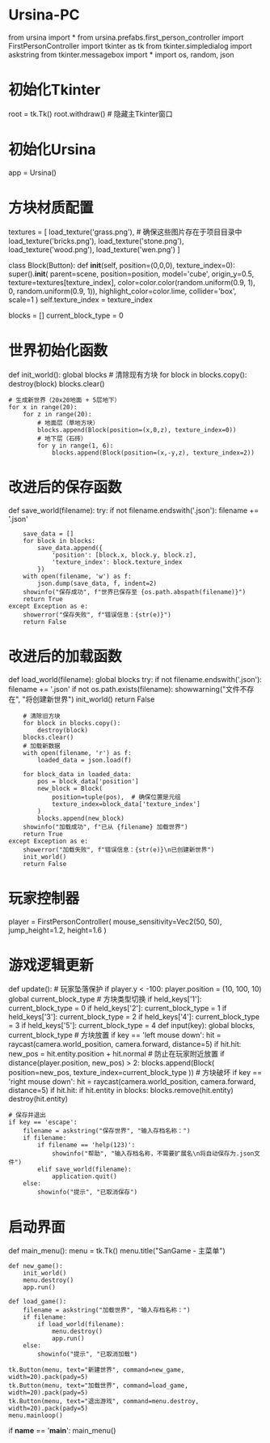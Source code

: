 # Ursina-PC
from ursina import *
from ursina.prefabs.first_person_controller import FirstPersonController
import tkinter as tk
from tkinter.simpledialog import askstring
from tkinter.messagebox import *
import os, random, json

# 初始化Tkinter
root = tk.Tk()
root.withdraw()  # 隐藏主Tkinter窗口

# 初始化Ursina
app = Ursina()

# 方块材质配置
textures = [
    load_texture('grass.png'),   # 确保这些图片存在于项目目录中
    load_texture('bricks.png'),
    load_texture('stone.png'),
    load_texture('wood.png'),
    load_texture('wen.png')
]

class Block(Button):
    def __init__(self, position=(0,0,0), texture_index=0):
        super().__init__(
            parent=scene,
            position=position,
            model='cube',
            origin_y=0.5,
            texture=textures[texture_index],
            color=color.color(random.uniform(0.9, 1), 0, random.uniform(0.9, 1)),
            highlight_color=color.lime,
            collider='box',
            scale=1
        )
        self.texture_index = texture_index

blocks = []
current_block_type = 0

# 世界初始化函数
def init_world():
    global blocks
    # 清除现有方块
    for block in blocks.copy():
        destroy(block)
    blocks.clear()
    
    # 生成新世界（20x20地面 + 5层地下）
    for x in range(20):
        for z in range(20):
            # 地面层（草地方块）
            blocks.append(Block(position=(x,0,z), texture_index=0))
            # 地下层（石砖）
            for y in range(1, 6):
                blocks.append(Block(position=(x,-y,z), texture_index=2))

# 改进后的保存函数
def save_world(filename):
    try:
        if not filename.endswith('.json'):
            filename += '.json'
            
        save_data = []
        for block in blocks:
            save_data.append({
                'position': [block.x, block.y, block.z],
                'texture_index': block.texture_index
            })
        with open(filename, 'w') as f:
            json.dump(save_data, f, indent=2)
        showinfo("保存成功", f"世界已保存至 {os.path.abspath(filename)}")
        return True
    except Exception as e:
        showerror("保存失败", f"错误信息：{str(e)}")
        return False

# 改进后的加载函数
def load_world(filename):
    global blocks
    try:
        if not filename.endswith('.json'):
            filename += '.json'
        if not os.path.exists(filename):
            showwarning("文件不存在", "将创建新世界")
            init_world()
            return False
        
        # 清除旧方块
        for block in blocks.copy():
            destroy(block)
        blocks.clear()
        # 加载新数据
        with open(filename, 'r') as f:
            loaded_data = json.load(f)
            
        for block_data in loaded_data:
            pos = block_data['position']
            new_block = Block(
                position=tuple(pos),  # 确保位置是元组
                texture_index=block_data['texture_index']
            )
            blocks.append(new_block)
        showinfo("加载成功", f"已从 {filename} 加载世界")
        return True
    except Exception as e:
        showerror("加载失败", f"错误信息：{str(e)}\n已创建新世界")
        init_world()
        return False
# 玩家控制器
player = FirstPersonController(
    mouse_sensitivity=Vec2(50, 50),
    jump_height=1.2,
    height=1.6
)
# 游戏逻辑更新
def update():
    # 玩家坠落保护
    if player.y < -100:
        player.position = (10, 100, 10)
    global current_block_type
    # 方块类型切换
    if held_keys['1']: current_block_type = 0
    if held_keys['2']: current_block_type = 1
    if held_keys['3']: current_block_type = 2
    if held_keys['4']: current_block_type = 3
    if held_keys['5']: current_block_type = 4
def input(key):
    global blocks, current_block_type
    # 方块放置
    if key == 'left mouse down':
        hit = raycast(camera.world_position, camera.forward, distance=5)
        if hit.hit:
            new_pos = hit.entity.position + hit.normal
            # 防止在玩家附近放置
            if distance(player.position, new_pos) > 2:
                blocks.append(Block(
                    position=new_pos,
                    texture_index=current_block_type
                ))
    # 方块破坏
    if key == 'right mouse down':
        hit = raycast(camera.world_position, camera.forward, distance=5)
        if hit.hit:
            if hit.entity in blocks:
                blocks.remove(hit.entity)
                destroy(hit.entity)
    
    # 保存并退出
    if key == 'escape':
        filename = askstring("保存世界", "输入存档名称：")
        if filename:
            if filename == 'help(123)':
                showinfo("帮助", "输入存档名称，不需要扩展名\n将自动保存为.json文件")
            elif save_world(filename):
                application.quit()
        else:
            showinfo("提示", "已取消保存")
# 启动界面
def main_menu():
    menu = tk.Tk()
    menu.title("SanGame - 主菜单")
    
    def new_game():
        init_world()
        menu.destroy()
        app.run()
    
    def load_game():
        filename = askstring("加载世界", "输入存档名称：")
        if filename:
            if load_world(filename):
                menu.destroy()
                app.run()
        else:
            showinfo("提示", "已取消加载")
    
    tk.Button(menu, text="新建世界", command=new_game, width=20).pack(pady=5)
    tk.Button(menu, text="加载世界", command=load_game, width=20).pack(pady=5)
    tk.Button(menu, text="退出游戏", command=menu.destroy, width=20).pack(pady=5) 
    menu.mainloop()
if __name__ == '__main__':
    main_menu()
